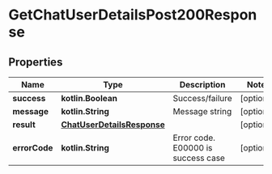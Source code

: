 
# GetChatUserDetailsPost200Response

## Properties
Name | Type | Description | Notes
------------ | ------------- | ------------- | -------------
**success** | **kotlin.Boolean** | Success/failure |  [optional]
**message** | **kotlin.String** | Message string |  [optional]
**result** | [**ChatUserDetailsResponse**](ChatUserDetailsResponse.md) |  |  [optional]
**errorCode** | **kotlin.String** | Error code. E00000 is success case |  [optional]



